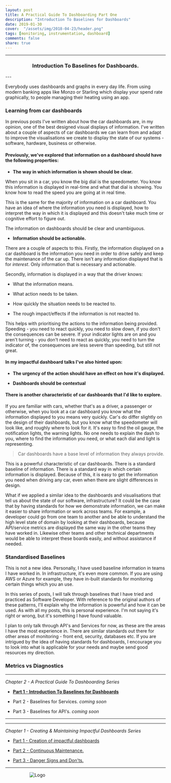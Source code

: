 ```yaml
---
layout: post
title: A Practical Guide To Dashboarding Part One
description: "Introduction To Baselines for Dashboards"
date: 2019-01-30
cover:  "/assets/img/2018-04-23/header.png"
tags: [monitoring, instrumentation, dashboard]
comments: false
share: true
---
```


----
<center>
<h3> Introduction To Baselines for Dashboards. </h3>
</center>
--- 
<br/>

Everybody uses dashboards and graphs in every day life. From using modern banking apps like Monzo or Starling which display your spend rate graphically, to people managing their heating using an app.

### Learning from car dashboards

In previous posts I've written about how the car dashboards are, in my opinion, one of the best designed visual displays of information. I've written about a couple of aspects of car dashboards we can learn from and adapt to improve the visualisations we create to display the state of our systems - software, hardware, business or otherwise.

#### Previously, we've explored that information on a dashboard should have the following properties:

- **The way in which information is shown should be clear.**

When you sit in a car, you know the big dial is the speedometer. You know this information is displayed in real-time and what that dial is showing. You know how to read the speed you are going at in real time.

This is the same for the majority of information on a car dashboard. You have an idea of where the information you need is displayed, how to interpret the way in which it is displayed and this doesn't take much time or cognitive effort to figure out. 

The information on dashboards should be clear and unambiguous.

- **Information should be actionable.**

There are a couple of aspects to this. Firstly, the information displayed on a car dashboard is the information you need in order to drive safely and keep the maintenance of the car up. There isn't any information displayed that is for _interest_. Only information that is necessary and actionable.

Secondly, information is displayed in a way that the driver knows:

- What the information means.

- What action needs to be taken.

- How quickly the situation needs to be reacted to.

- The rough impact/effects if the information is not reacted to.

This helps with prioritising the actions to the information being provided. Speeding - you need to react quickly, you need to slow down, if you don't the consequences can be severe. If your indicator lights are on and you aren't turning - you don't need to react as quickly, you need to turn the indicator of, the consequences are less severe than speeding, but still not great.

#### In my impactful dashboard talks I've also hinted upon:


- **The urgency of the action should have an effect on how it's displayed.**

- **Dashboards should be contextual**

#### There is another characteristic of car dashboards that I'd like to explore.

If you are familiar with cars, whether that's as a driver, a passenger or otherwise, when you look at a car dashboard you know what the information displayed to you means very quickly. Car's do differ slightly on the design of their dashboards, but you know what the speedometer will look like, and roughly where to look for it. It's easy to find the oil gauge, the notification lights, the warning lights. No one needs to explain the dash to you, where to find the information you need, or what each dial and light is representing.

> Car dashboards have a base level of information they always provide.

This is a powerful characteristic of car dashboards. There is a standard baseline of information. There is a standard way in which certain information is displayed. Because of this, it is easy to get the information you need when driving any car, even when there are slight differences in design. 

What if we applied a similar idea to the dashboards and visualisations that tell us about the state of our software, infrastructure? It could be the case that by having standards for how we demonstrate information, we can make it easier to share information or work across teams. For example, a developer could go from one team to another and be able to understand the high level state of domain by looking at their dashboards, because API/service metrics are displayed the same way in the other teams they have worked in. Likewise other teams and other technical departments would be able to interpret these boards easily, and without assistance if needed.

### Standardised Baselines

This is not a new idea. Personally, I have used baseline information in teams I have worked in. In infrastructure, it's even more common. If you are using AWS or Azure for example, they have in-built standards for monitoring certain things which you an use.

In this series of posts, I will talk through baselines that I have tried and practiced as Software Developer. With reference to the original authors of these patterns, I'll explain why the information is powerful and how it can be used. As with all my posts, this is personal experience. I'm not saying it's right or wrong, but it's something I have found valuable.

I plan to only talk through API's and Services for now, as these are the areas I have the most experience in. There are similar standards out there for other areas of monitoring - front end, security, databases etc. If you are intrigued by the idea of having standards for dashboards, I encourage you to look into what is applicable for your needs and maybe send good resources my direction.

### Metrics vs Diagnostics


---

_Chapter 2 - A Practical Guide To Dashboarding Series_

* <strong><a href="{{site.baseurl}}/2019/03/30/practicaldashboardspart1-post.html">Part 1 - Introduction To Baselines for Dashboards</a></strong>

* Part 2 - Baselines for Services. _coming soon_

* Part 3 - Baselines for API's. _coming soon_

---

---

_Chapter 1 - Creating & Maintaining Impactful Dashboards Series_

* <a href="{{site.baseurl}}/2018/04/09/impactfuldashboardspart1-post.html">Part 1 - Creation of impactful dashboards</a>

* <a href="{{site.baseurl}}/2018/04/22/impactfuldashboardspart2-post.html">Part 2 - Continuous Maintenance.</a>

* <a href="{{site.baseurl}}/2018/04/23/impactfuldashboardspart3-post.html">Part 3 - Danger Signs and Don'ts.</a>

---

<div style="text-align:center; width:20%; margin-left: 10%;" markdown="1">
<img src="{{site.baseurl}}/assets/img/logo.png" alt="Logo">
</div>